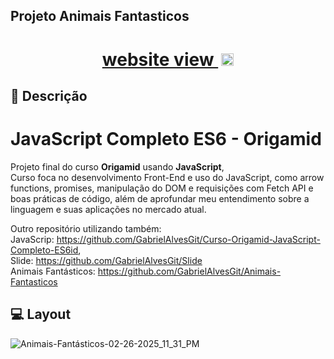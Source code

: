 ## Projeto Animais Fantasticos

<h1 align="center">
  <a href="https://gabrielalvesgit.github.io/Animais-Fantasticos/" target="_blank">website view <img src="https://github.com/user-attachments/assets/96e60795-2bd3-4524-b2ee-5a5112860221" alt="Imagem/Icone seta a direita blue" style="width: 20px; height: 20px; margin-left: 5px;"></a>
</h1>

## 📖 Descrição
# JavaScript Completo ES6 - Origamid

Projeto final do curso **Origamid** usando **JavaScript**,<br>
Curso foca no desenvolvimento Front-End e uso do JavaScript, como arrow functions, promises, manipulação do DOM e requisições com Fetch API e boas práticas de código,
além de aprofundar meu entendimento sobre a linguagem e suas aplicações no mercado atual.

Outro repositório utilizando também:<br> 
JavaScrip: https://github.com/GabrielAlvesGit/Curso-Origamid-JavaScript-Completo-ES6id, <br> 
Slide: https://github.com/GabrielAlvesGit/Slide <br>
Animais Fantásticos: https://github.com/GabrielAlvesGit/Animais-Fantasticos <br>


## 💻 Layout

![Animais-Fantásticos-02-26-2025_11_31_PM](https://github.com/user-attachments/assets/2c5b7492-c802-41c1-b65b-7f286a1f84d0)
